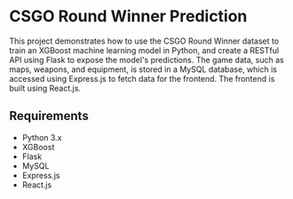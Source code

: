 
# CSGO Round Winner Prediction

This project demonstrates how to use the CSGO Round Winner dataset to train an XGBoost machine learning model in Python, and create a RESTful API using Flask to expose the model's predictions. The game data, such as maps, weapons, and equipment, is stored in a MySQL database, which is accessed using Express.js to fetch data for the frontend. The frontend is built using React.js.

## Requirements

- Python 3.x
- XGBoost
- Flask
- MySQL
- Express.js
- React.js
